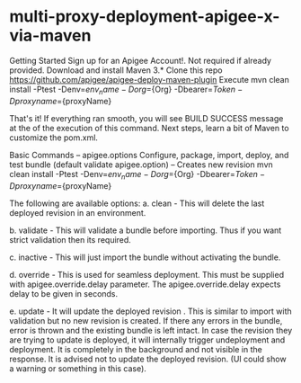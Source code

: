 # multi-proxy-deployment-apigee-x-via-maven
Getting Started
Sign up for an Apigee Account!. Not required if already provided.
Download and install Maven 3.*
Clone this repo https://github.com/apigee/apigee-deploy-maven-plugin
Execute mvn clean install -Ptest -Denv=${env_name} -Dorg=${Org} -Dbearer=${Token} -Dproxyname=${proxyName}

That's it! If everything ran smooth, you will see BUILD SUCCESS message at the of the execution of this command. Next steps, learn a bit of Maven to customize the pom.xml.

Basic Commands – apigee.options
Configure, package, import, deploy, and test bundle (default validate apigee.option) – Creates new revision
mvn clean install -Ptest -Denv=${env_name} -Dorg=${Org} -Dbearer=${Token} -Dproxyname=${proxyName}

The following are available options:
a. clean - This will delete the last deployed revision in an environment.

b. validate - This will validate a bundle before importing. Thus if you want strict validation then its required.

c. inactive - This will just import the bundle without activating the bundle.

d. override - This is used for seamless deployment. This must be supplied with apigee.override.delay parameter. The apigee.override.delay expects delay to be given in seconds.

e. update - It will update the deployed revision . This is similar to import with validation but no new revision is created. If there any errors in the bundle, error is thrown and the existing bundle is left intact. In case the revision they are trying to update is deployed, it will internally trigger undeployment and deployment. It is completely in the background and not visible in the response. It is advised not to update the deployed revision. (UI could show a warning or something in this case).
